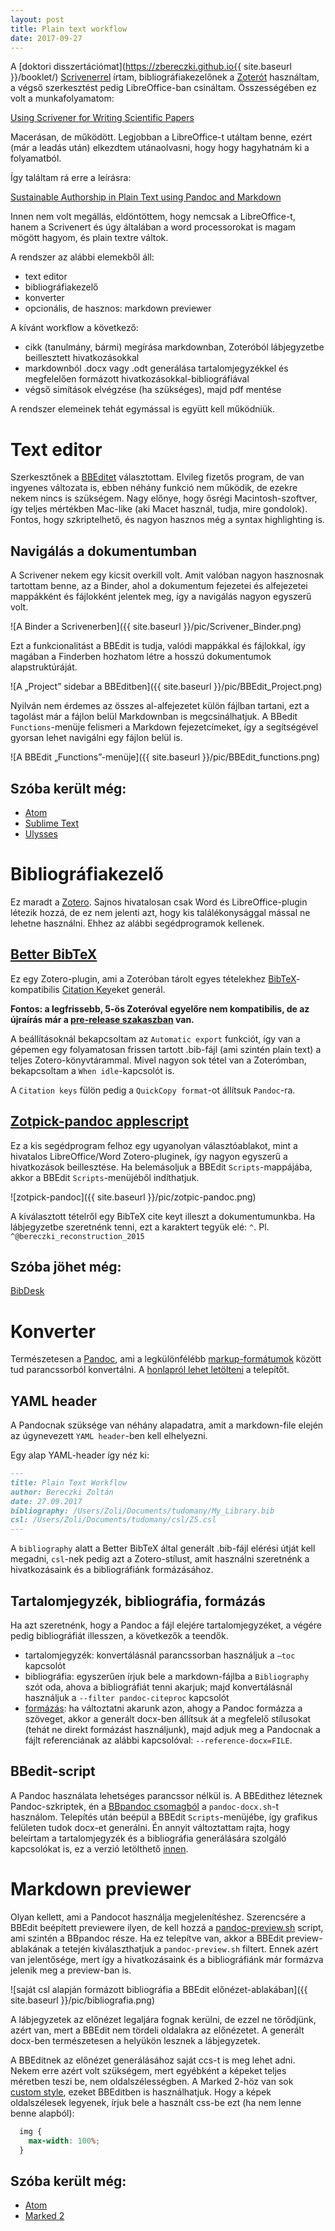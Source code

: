 ```yaml
---
layout: post
title: Plain text workflow
date: 2017-09-27
---
```

A [doktori disszertációmat](https://zbereczki.github.io{{ site.baseurl }}/booklet/) [Scrivenerrel](https://www.literatureandlatte.com/scrivener.php) írtam, bibliográfiakezelőnek a [Zoterót](https://www.zotero.org) használtam, a végső szerkesztést pedig LibreOffice-ban csináltam. Összességében ez volt a munkafolyamatom:

[Using Scrivener for Writing Scientific Papers](https://danielvreeman.com/using-scrivener-for-writing-scientific-papers/)

Macerásan, de működött. Legjobban a LibreOffice-t utáltam benne, ezért (már a leadás után) elkezdtem utánaolvasni, hogy hogy hagyhatnám ki a folyamatból.

Így találtam rá erre a leírásra:

[Sustainable Authorship in Plain Text using Pandoc and Markdown](https://programminghistorian.org/lessons/sustainable-authorship-in-plain-text-using-pandoc-and-markdown)

Innen nem volt megállás, eldöntöttem, hogy nemcsak a LibreOffice-t, hanem a Scrivenert és úgy általában a word processorokat is magam mögött hagyom, és plain textre váltok.

A rendszer az alábbi elemekből áll:

- text editor
- bibliográfiakezelő
- konverter
- opcionális, de hasznos: markdown previewer

A kívánt workflow a következő:

- cikk (tanulmány, bármi) megírása markdownban, Zoteróból lábjegyzetbe beillesztett hivatkozásokkal
- markdownból .docx vagy .odt generálása tartalomjegyzékkel és megfelelően formázott hivatkozásokkal-bibliográfiával
- végső simítások elvégzése (ha szükséges), majd pdf mentése

A rendszer elemeinek tehát egymással is együtt kell működniük.

# Text editor

Szerkesztőnek a [BBEditet](https://www.barebones.com/products/bbedit/) választottam. Elvileg fizetős program, de van ingyenes változata is, ebben néhány funkció nem működik, de ezekre nekem nincs is szükségem. Nagy előnye, hogy ősrégi Macintosh-szoftver, így teljes mértékben Mac-like (aki Macet használ, tudja, mire gondolok). Fontos, hogy szkriptelhető, és nagyon hasznos még a syntax highlighting is.

## Navigálás a dokumentumban

A Scrivener nekem egy kicsit overkill volt. Amit valóban nagyon hasznosnak tartottam benne, az a Binder, ahol a dokumentum fejezetei és alfejezetei mappákként és fájlokként jelentek meg, így a navigálás nagyon egyszerű volt.

![A Binder a Scrivenerben]({{ site.baseurl }}/pic/Scrivener_Binder.png)

Ezt a funkcionalitást a BBEdit is tudja, valódi mappákkal és fájlokkal, így magában a Finderben hozhatom létre a hosszú dokumentumok alapstruktúráját.

![A „Project” sidebar a BBEditben]({{ site.baseurl }}/pic/BBEdit_Project.png)

Nyilván nem érdemes az összes al-alfejezetet külön fájlban tartani, ezt a tagolást már a fájlon belül Markdownban is megcsinálhatjuk. A BBedit `Functions`-menüje felismeri a Markdown fejezetcímeket, így a segítségével gyorsan lehet navigálni egy fájlon belül is.

![A BBEdit „Functions”-menüje]({{ site.baseurl }}/pic/BBEdit_functions.png)

## Szóba került még:

- [Atom](https://atom.io)
- [Sublime Text](https://www.sublimetext.com)
- [Ulysses](https://ulyssesapp.com)

# Bibliográfiakezelő

Ez maradt a [Zotero](https://www.zotero.org). Sajnos hivatalosan csak Word és LibreOffice-plugin létezik hozzá, de ez nem jelenti azt, hogy kis találékonysággal mással ne lehetne használni. Ehhez az alábbi segédprogramok kellenek.

## [Better BibTeX](https://github.com/retorquere/zotero-better-bibtex)

Ez egy Zotero-plugin, ami a Zoteróban tárolt egyes tételekhez [BibTeX](https://en.wikipedia.org/wiki/BibTeX)-kompatibilis [Citation Key](https://github.com/retorquere/zotero-better-bibtex/wiki/Citation-Keys)eket generál.

**Fontos: a legfrissebb, 5-ös Zoteróval egyelőre nem kompatibilis, de az újraírás már a [pre-release szakaszban](https://github.com/retorquere/zotero-better-bibtex/issues/555) van.**

A beállításoknál bekapcsoltam az `Automatic export` funkciót, így van a gépemen egy folyamatosan frissen tartott .bib-fájl (ami szintén plain text) a teljes Zotero-könyvtárammal. Mivel nagyon sok tétel van a Zoterómban, bekapcsoltam a `When idle`-kapcsolót is.

A `Citation keys` fülön pedig a `QuickCopy format`-ot állítsuk `Pandoc`-ra.

## [Zotpick-pandoc applescript](https://github.com/davepwsmith/zotpick-applescript)

Ez a kis segédprogram felhoz egy ugyanolyan választóablakot, mint a hivatalos LibreOffice/Word Zotero-pluginek, így nagyon egyszerű a hivatkozások beillesztése. Ha belemásoljuk a BBEdit `Scripts`-mappájába, akkor a BBEdit `Scripts`-menüjéből indíthatjuk.

![zotpick-pandoc]({{ site.baseurl }}/pic/zotpic-pandoc.png)

A kiválasztott tételről egy BibTeX cite keyt illeszt a dokumentumunkba. Ha lábjegyzetbe szeretnénk tenni, ezt a karaktert tegyük elé: `^`. Pl. `^@bereczki_reconstruction_2015`

## Szóba jöhet még:

[BibDesk](http://bibdesk.sourceforge.net)

# Konverter

Természetesen a [Pandoc](http://pandoc.org), ami a legkülönfélébb [markup-formátumok](http://pandoc.org/diagram.jpg) között tud parancssorból konvertálni. A [honlapról lehet letölteni](http://pandoc.org/installing.html) a telepítőt.

## YAML header

A Pandocnak szüksége van néhány alapadatra, amit a markdown-file elején az úgynevezett `YAML header`-ben kell elhelyezni.

Egy alap YAML-header így néz ki:

````markdown
---
title: Plain Text Workflow
author: Bereczki Zoltán
date: 27.09.2017
bibliography: /Users/Zoli/Documents/tudomany/My_Library.bib
csl: /Users/Zoli/Documents/tudomany/csl/Z5.csl
---
````

A `bibliography` alatt a Better BibTeX által generált .bib-fájl elérési útját kell megadni, `csl`-nek pedig azt a Zotero-stílust, amit használni szeretnénk a hivatkozásaink és a bibliográfiánk formázásához.

## Tartalomjegyzék, bibliográfia, formázás

Ha azt szeretnénk, hogy a Pandoc a fájl elejére tartalomjegyzéket, a végére pedig bibliográfiát illesszen, a következők a teendők.

- tartalomjegyzék: konvertálásnál parancssorban használjuk a `—toc` kapcsolót
- bibliográfia: egyszerűen írjuk bele a markdown-fájlba a `Bibliography` szót oda, ahova a bibliográfiát tenni akarjuk; majd konvertálásnál használjuk a `--filter pandoc-citeproc` kapcsolót
- [formázás](http://pandoc.org/MANUAL.html#custom-styles-in-docx-output): ha változtatni akarunk azon, ahogy a Pandoc formázza a szöveget, akkor a generált docx-ben állítsuk át a megfelelő stílusokat (tehát ne direkt formázást használjunk), majd adjuk meg a Pandocnak a fájlt referenciának az alábbi kapcsolóval: `--reference-docx=FILE`.

## BBedit-script

A Pandoc használata lehetséges parancssor nélkül is. A BBEdithez léteznek Pandoc-szkriptek, én a [BBpandoc csomagból](https://github.com/jrgcmu/BBpandoc) a `pandoc-docx.sh`-t használom. Telepítés után beépül a BBEdit `Scripts`-menüjébe, így grafikus felületen tudok docx-et generálni. Én annyit változtattam rajta, hogy beleírtam a tartalomjegyzék és a bibliográfia generálására szolgáló kapcsolókat is, ez a verzió letölthető [innen](https://github.com/zBereczki/BBpandoc/blob/master/pandoc-docx.sh).

# Markdown previewer

Olyan kellett, ami a Pandocot használja megjelenítéshez. Szerencsére a BBEdit beépített previewere ilyen, de kell hozzá a [pandoc-preview.sh](https://github.com/jrgcmu/BBpandoc/blob/master/pandoc-preview.sh) script, ami szintén a BBpandoc része. Ha ez telepítve van, akkor a BBEdit preview-ablakának a tetején kiválaszthatjuk a `pandoc-preview.sh` filtert. Ennek azért van jelentősége, mert így a hivatkozásaink és a bibliográfiánk már formázva jelenik meg a preview-ban is. 

![saját csl alapján formázott bibliográfia a BBEdit előnézet-ablakában]({{ site.baseurl }}/pic/bibliografia.png)

A lábjegyzetek az előnézet legaljára fognak kerülni, de ezzel ne törődjünk, azért van, mert a BBEdit nem tördeli oldalakra az előnézetet. A generált docx-ben természetesen a helyükön lesznek a lábjegyzetek.

A BBEditnek az előnézet generálásához saját ccs-t is meg lehet adni. Nekem erre azért volt szükségem, mert egyébként a képeket teljes méretben teszi be, nem oldalszélességben. A Marked 2-höz van sok [custom style](https://github.com/ttscoff/MarkedCustomStyles), ezeket BBEditben is használhatjuk. Hogy a képek oldalszélesek legyenek, írjuk bele a használt css-be ezt (ha nem lenne benne alapból):

````css
  img {
    max-width: 100%;
  }
````

## Szóba került még:

- [Atom](https://atom.io)
- [Marked 2](http://marked2app.com)
